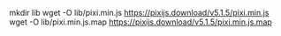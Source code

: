 

mkdir lib
wget -O lib/pixi.min.js https://pixijs.download/v5.1.5/pixi.min.js 
wget -O lib/pixi.min.js.map https://pixijs.download/v5.1.5/pixi.min.js.map
